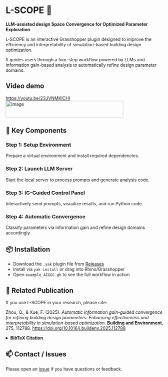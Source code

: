 # L-SCOPE 🧭

**LLM-assisted design Space Convergence for Optimized Parameter Exploration**

L-SCOPE is an interactive Grasshopper plugin designed to improve the efficiency and interpretability of simulation-based building design optimization.  

It guides users through a four-step workflow powered by LLMs and information gain-based analysis to automatically refine design parameter domains.

## Video demo
https://youtu.be/23JVNMKlCHI 
<img width="376" height="53" alt="image" src="https://github.com/user-attachments/assets/bda14a18-46f2-46e4-804c-ee607bca01d6" />


## 🔧 Key Components

### Step 1: Setup Environment  
Prepare a virtual environment and install required dependencies.

### Step 2: Launch LLM Server  
Start the local server to process prompts and generate analysis code.

### Step 3: IG-Guided Control Panel  
Interactively send prompts, visualize results, and run Python code.

### Step 4: Automatic Convergence  
Classify parameters via information gain and refine design domains accordingly.

## 📦 Installation

- Download the `.yak` plugin file from [Releases](https://github.com/Joannazhou-qianyun/L-SCOPE/releases)
- Install via `yak install` or drag into Rhino/Grasshopper
- Open `example_AIGGC.gh` to see the full workflow in action

## 📝 Related Publication

If you use L-SCOPE in your research, please cite:

Zhou, Q., & Xue, F. (2025). *Automatic information gain-guided convergence for refining building design parameters: Enhancing effectiveness and interpretability in simulation-based optimization*. **Building and Environment**, 275, 112788. https://doi.org/10.1016/j.buildenv.2025.112788

<details>
<summary><strong>BibTeX Citation</strong></summary>

```bibtex
@article{zhou2025igconvergence,
  title={Automatic information gain-guided convergence for refining building design parameters: Enhancing effectiveness and interpretability in simulation-based optimization},
  author={Zhou, Qianyun and Xue, Fan},
  journal={Building and Environment},
  volume={275},
  pages={112788},
  year={2025},
  doi={10.1016/j.buildenv.2025.112788}
}
```

</details>

## 📫 Contact / Issues

Please open an [issue](https://github.com/Joannazhou-qianyun/L-SCOPE/issues) if you have questions or feedback.
